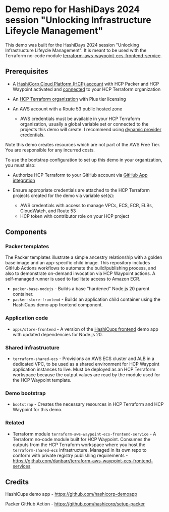 # Demo repo for HashiDays 2024 session "Unlocking Infrastructure Lifeycle Management"

This demo was built for the HashiDays 2024 session "Unlocking Infrastructure Lifeycle Management". It is meant to be used with the Terraform no-code module [terraform-aws-waypoint-ecs-frontend-service](https://github.com/danbarr/terraform-aws-waypoint-ecs-frontend-service).

## Prerequisites

- A [HashiCorp Cloud Platform (HCP) account](https://developer.hashicorp.com/hcp/docs/hcp/create-account) with HCP Packer and HCP Waypoint activated and [connected](https://developer.hashicorp.com/hcp/docs/waypoint/configure-hcp-terraform-integration) to your HCP Terraform organization

- An [HCP Terraform organization](https://developer.hashicorp.com/terraform/tutorials/cloud-get-started/cloud-sign-up) with Plus tier licensing

- An AWS account with a Route 53 public hosted zone
  - AWS credentials must be available in your HCP Terraform organization, usually a global variable set or connected to the projects this demo will create. I recommend using [dynamic provider credentials](https://developer.hashicorp.com/terraform/cloud-docs/workspaces/dynamic-provider-credentials/aws-configuration).

Note this demo creates resources which are not part of the AWS Free Tier. You are responsible for any incurred costs.

To use the bootstrap configuration to set up this demo in your organization, you must also:

- Authorize HCP Terraform to your GitHub account via [GitHub App integration](https://developer.hashicorp.com/terraform/cloud-docs/vcs/github-app)

- Ensure appropriate credentials are attached to the HCP Terraform projects created for the demo via variable set(s):
  - AWS credentials with access to manage VPCs, ECS, ECR, ELBs, CloudWatch, and Route 53
  - HCP token with contributor role on your HCP project

## Components

### Packer templates

The Packer templates illustrate a simple ancestry relationship with a golden base image and an app-specific child image. This repository includes GitHub Actions workflows to automate the build/publishing process, and also to demonstrate on-demand invocation via HCP Waypoint actions. A self-managed runner is used to facilitate access to Amazon ECR.

- `packer-base-nodejs` - Builds a base "hardened" Node.js 20 parent container.
- `packer-store-frontend` - Builds an application child container using the HashiCups demo app frontend component.

### Application code

- `apps/store-frontend` - A version of the [HashiCups frontend](https://github.com/hashicorp-demoapp/frontend) demo app with updated dependencies for Node.js 20.

### Shared infrastructure

- `terraform-shared-ecs` - Provisions an AWS ECS cluster and ALB in a dedicated VPC, to be used as a shared environment for HCP Waypoint application instances to live. Must be deployed as an HCP Terraform workspace because the output values are read by the module used for the HCP Waypoint template.

### Demo bootstrap

- `bootstrap` - Creates the necessary resources in HCP Terraform and HCP Waypoint for this demo.

### Related

- Terraform module `terraform-aws-waypoint-ecs-frontend-service` - A Terraform no-code module built for HCP Waypoint. Consumes the outputs from the HCP Terraform workspace where you host the `terraform-shared-ecs` infrastructure. Managed in its own repo to conform with private registry publishing requirements - <https://github.com/danbarr/terraform-aws-waypoint-ecs-frontend-services>

## Credits

HashiCups demo app - <https://github.com/hashicorp-demoapp>

Packer GitHub Action - <https://github.com/hashicorp/setup-packer>

